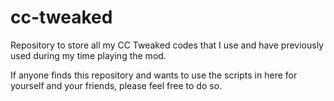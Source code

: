 # cc-tweaked
Repository to store all my CC Tweaked codes that I use and have previously used during my time playing the mod.

If anyone finds this repository and wants to use the scripts in here for yourself and your friends, please feel free to do so.
